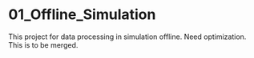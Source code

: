 # 01_Offline_Simulation
This project for data processing in simulation offline.
Need optimization.
This is to be merged.
